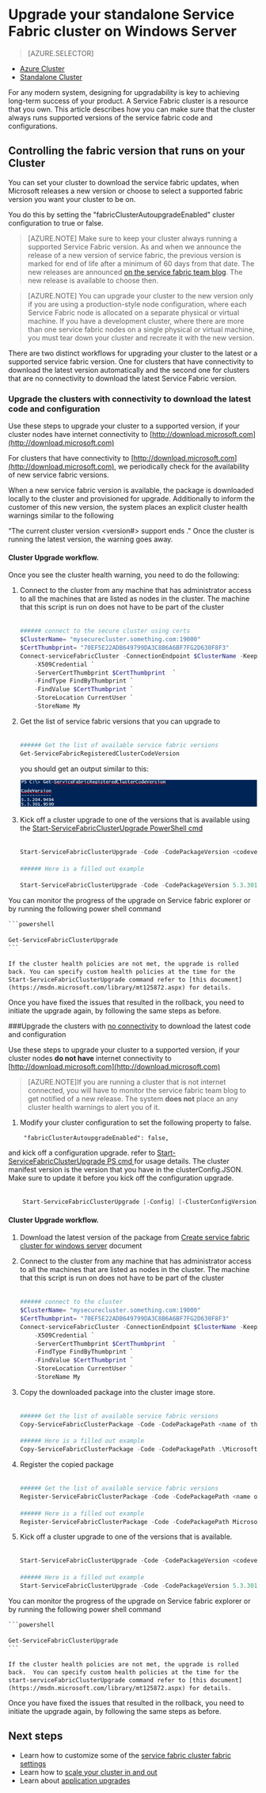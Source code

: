 <properties
   pageTitle="Upgrade an Standalone Service Fabric cluster on Windows Server | Microsoft Azure"
   description="Upgrade the Service Fabric code and/or configuration that runs a standalone Service Fabric cluster, including setting cluster update mode,?"
   services="service-fabric"
   documentationCenter=".net"
   authors="ChackDan"
   manager="timlt"
   editor=""/>

<tags
   ms.service="service-fabric"
   ms.devlang="dotnet"
   ms.topic="article"
   ms.tgt_pltfrm="na"
   ms.workload="na"
   ms.date="10/10/2016"
   ms.author="chackdan"/>


# Upgrade your standalone Service Fabric cluster on Windows Server

> [AZURE.SELECTOR]
- [Azure Cluster](service-fabric-cluster-upgrade.md)
- [Standalone Cluster](service-fabric-cluster-upgrade-windows-server.md)

For any modern system, designing for upgradability is key to achieving long-term success of your product. A Service Fabric cluster is a resource that you own. This article describes how you can make sure that the cluster always runs supported versions of the service fabric code and configurations.

## Controlling the fabric version that runs on your Cluster

You can set your cluster to download the service fabric updates, when Microsoft releases a new version or choose to select a supported fabric version you want your cluster to be on. 

You do this by setting the "fabricClusterAutoupgradeEnabled" cluster configuration to true or false.


>[AZURE.NOTE] Make sure to keep your cluster always running a supported Service Fabric version. As and when we announce the release of a new version of service fabric, the previous version is marked for end of life after a minimum of 60 days from that date. The new releases are announced [on the service fabric team blog](https://blogs.msdn.microsoft.com/azureservicefabric/ ). The new release is available to choose then. 


>[AZURE.NOTE] You can upgrade your cluster to the new version only if you are using a  production-style node configuration, where each Service Fabric node is allocated on a separate physical or virtual machine. If you have a development cluster, where there are more than one service fabric nodes on a single physical or virtual machine, you must tear down your cluster and recreate it with the new version.


There are two distinct workflows for upgrading your cluster to the latest or a supported service fabric version. One for clusters that have connectivity to download the latest version automatically and the second one for clusters that are no connectivity to download the latest Service Fabric version.

### Upgrade the clusters with connectivity to download the latest code and configuration 

Use these steps to upgrade your cluster to a supported version, if your cluster nodes have internet connectivity to [http://download.microsoft.com](http://download.microsoft.com) 

For clusters that have connectivity to [http://download.microsoft.com](http://download.microsoft.com), we periodically check for the availability of new service fabric versions.


When a new service fabric version is available, the package is downloaded locally to the cluster and provisioned for upgrade. Additionally to inform the customer of this new version, the system places an explicit cluster health warnings similar to the following

“The current cluster version <version#> support ends <Date>." Once the cluster is running the latest version, the warning goes away.


#### Cluster Upgrade workflow.
 
Once you see the cluster health warning, you need to do the following:

1. Connect to the cluster from any machine that has administrator access to all the machines that are listed as nodes in the cluster. The machine that this script is run on does not have to be part of the cluster

	```powershell

	###### connect to the secure cluster using certs
	$ClusterName= "mysecurecluster.something.com:19000"
	$CertThumbprint= "70EF5E22ADB649799DA3C8B6A6BF7FG2D630F8F3" 
	Connect-serviceFabricCluster -ConnectionEndpoint $ClusterName -KeepAliveIntervalInSec 10 `
	    -X509Credential `
	    -ServerCertThumbprint $CertThumbprint  `
	    -FindType FindByThumbprint `
	    -FindValue $CertThumbprint `
	    -StoreLocation CurrentUser `
	    -StoreName My
	```

2. Get the list of service fabric versions that you can upgrade to

	```powershell

	###### Get the list of available service fabric versions 
	Get-ServiceFabricRegisteredClusterCodeVersion
	```

	you should get an output similar to this:

	![get fabric versions][getfabversions]

3. Kick off a cluster upgrade to one of the versions that is available using the 
[Start-ServiceFabricClusterUpgrade PowerShell cmd ](https://msdn.microsoft.com/library/mt125872.aspx)

	```Powershell

	Start-ServiceFabricClusterUpgrade -Code -CodePackageVersion <codeversion#> -Monitored -FailureAction Rollback

	###### Here is a filled out example

	Start-ServiceFabricClusterUpgrade -Code -CodePackageVersion 5.3.301.9590 -Monitored -FailureAction Rollback
	
	```
You can monitor the progress of the upgrade on Service fabric explorer or by running the 	following power shell command

	```powershell

	Get-ServiceFabricClusterUpgrade
	```

	If the cluster health policies are not met, the upgrade is rolled back. You can specify custom health policies at the time for the Start-ServiceFabricClusterUpgrade command refer to [this document](https://msdn.microsoft.com/library/mt125872.aspx) for details. 

Once you have fixed the issues that resulted in the rollback, you need to initiate the upgrade again, by following the same steps as before.


###Upgrade the clusters with <U>no connectivity</u> to download the latest code and configuration

Use these steps to upgrade your cluster to a supported version, if your cluster nodes **do not have** internet connectivity to [http://download.microsoft.com](http://download.microsoft.com) 


>[AZURE.NOTE]If you are running a cluster that is not internet connected, you will have to monitor the service fabric team blog to get notified of a new release. The system **does not** place an any cluster health warnings to alert you of it.  

1. Modify your cluster configuration to set the following property to false.

        "fabricClusterAutoupgradeEnabled": false,

and kick off a configuration upgrade. refer to [Start-ServiceFabricClusterUpgrade PS cmd ](https://msdn.microsoft.com/library/mt125872.aspx) for usage details. The cluster manifest version is the version that you have in the clusterConfig.JSON. Make sure to update it before you kick off the configuration upgrade.

```powershell

	Start-ServiceFabricClusterUpgrade [-Config] [-ClusterConfigVersion] -FailureAction Rollback -Monitored 

```

#### Cluster Upgrade workflow.
 


1. Download the latest version of the package from [Create service fabric cluster for windows server](https://azure.microsoft.com/documentation/articles/service-fabric-cluster-creation-for-windows-server/#download-the-service-fabric-standalone-package) document 


1. Connect to the cluster from any machine that has administrator access to all the machines that are listed as nodes in the cluster. The machine that this script is run on does not have to be part of the cluster 

	```powershell

	###### connect to the cluster
	$ClusterName= "mysecurecluster.something.com:19000"
	$CertThumbprint= "70EF5E22ADB649799DA3C8B6A6BF7FG2D630F8F3" 
	Connect-serviceFabricCluster -ConnectionEndpoint $ClusterName -KeepAliveIntervalInSec 10 `
	    -X509Credential `
	    -ServerCertThumbprint $CertThumbprint  `
	    -FindType FindByThumbprint `
	    -FindValue $CertThumbprint `
	    -StoreLocation CurrentUser `
	    -StoreName My
	```

2. Copy the downloaded package into the cluster image store.

	```powershell

	###### Get the list of available service fabric versions 
	Copy-ServiceFabricClusterPackage -Code -CodePackagePath <name of the .cab file including the path to it> -ImageStoreConnectionString "fabric:ImageStore"

	###### Here is a filled out example
	Copy-ServiceFabricClusterPackage -Code -CodePackagePath .\MicrosoftAzureServiceFabric.5.3.301.9590.cab -ImageStoreConnectionString "fabric:ImageStore"


	```

2. Register the copied package 

	```powershell

	###### Get the list of available service fabric versions 
	Register-ServiceFabricClusterPackage -Code -CodePackagePath <name of the .cab file> 

	###### Here is a filled out example
	Register-ServiceFabricClusterPackage -Code -CodePackagePath MicrosoftAzureServiceFabric.5.3.301.9590.cab

	 ```


3. Kick off a cluster upgrade to one of the versions that is available. 

	```Powershell

	Start-ServiceFabricClusterUpgrade -Code -CodePackageVersion <codeversion#> -Monitored -FailureAction Rollback

	###### Here is a filled out example
	Start-ServiceFabricClusterUpgrade -Code -CodePackageVersion 5.3.301.9590 -Monitored -FailureAction Rollback
	
	```
You can monitor the progress of the upgrade on Service fabric explorer or by running the 	following power shell command

	```powershell

	Get-ServiceFabricClusterUpgrade
	```

	If the cluster health policies are not met, the upgrade is rolled back.  You can specify custom health policies at the time for the start-serviceFabricClusterUpgrade command refer to [this document](https://msdn.microsoft.com/library/mt125872.aspx) for details. 

Once you have fixed the issues that resulted in the rollback, you need to initiate the upgrade again, by following the same steps as before.



## Next steps
- Learn how to customize some of the [service fabric cluster fabric settings](service-fabric-cluster-fabric-settings.md)
- Learn how to [scale your cluster in and out](service-fabric-cluster-scale-up-down.md)
- Learn about [application upgrades](service-fabric-application-upgrade.md)

<!--Image references-->
[getfabversions]: ./media/service-fabric-cluster-upgrade-windows-server/getfabversions.PNG
